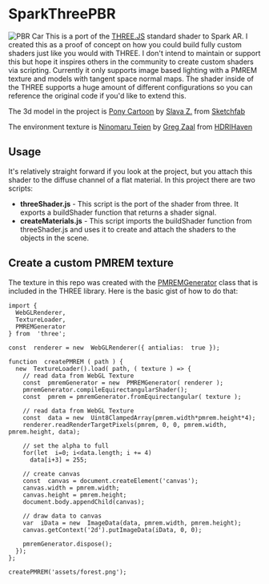 
# SparkThreePBR
![PBR Car](https://raw.githubusercontent.com/jonathanhooker/SparkThreePBR/master/textures/preview.jpg)
This is a port of the [THREE.JS](https://github.com/mrdoob/three.js/) standard shader to Spark AR. I created this as a proof of concept on how you could build fully custom shaders just like you would with THREE. I don't intend to maintain or support this but hope it inspires others in the community to create custom shaders via scripting. Currently it only supports image based lighting with a PMREM texture and models with tangent space normal maps. The shader inside of the THREE supports a huge amount of different configurations so you can reference the original code if you'd like to extend this.

The 3d model in the project is [Pony Cartoon](https://sketchfab.com/3d-models/pony-cartoon-885d9f60b3a9429bb4077cfac5653cf9) by [Slava Z.](https://sketchfab.com/slava) from [Sketchfab](https://sketchfab.com/)

The environment texture is [Ninomaru Teien](https://hdrihaven.com/hdri/?h=ninomaru_teien) by [Greg Zaal](https://hdrihaven.com/hdris/category/?a=Greg%20Zaal) from [HDRIHaven](https://hdrihaven.com/)

## Usage

It's relatively straight forward if you look at the project, but you attach this shader to the diffuse channel of a flat material. In this project there are two scripts:

 - **threeShader.js** - This script is the port of the shader from three. It exports a buildShader function that returns a shader signal.
 - **createMaterials.js** - This script imports the buildShader function from threeShader.js and uses it to create and attach the shaders to the objects in the scene.

## Create a custom PMREM texture

The texture in this repo was created with the [PMREMGenerator](https://github.com/mrdoob/three.js/blob/dev/src/extras/PMREMGenerator.js) class that is included in the THREE library.  Here is the basic gist of how to do that:

    import {
      WebGLRenderer,
      TextureLoader,
      PMREMGenerator
    } from  'three';
    
    const  renderer = new  WebGLRenderer({ antialias:  true });
    
    function  createPMREM ( path ) {
      new  TextureLoader().load( path, ( texture ) => {
        // read data from WebGL Texture
        const  pmremGenerator = new  PMREMGenerator( renderer );
        pmremGenerator.compileEquirectangularShader();
        const  pmrem = pmremGenerator.fromEquirectangular( texture );
          
        // read data from WebGL Texture
        const  data = new  Uint8ClampedArray(pmrem.width*pmrem.height*4);    
        renderer.readRenderTargetPixels(pmrem, 0, 0, pmrem.width, pmrem.height, data); 
           
        // set the alpha to full
        for(let  i=0; i<data.length; i += 4)
          data[i+3] = 255;	
        
        // create canvas
        const  canvas = document.createElement('canvas');
        canvas.width = pmrem.width;
        canvas.height = pmrem.height;
        document.body.appendChild(canvas);
        
        // draw data to canvas
        var  iData = new  ImageData(data, pmrem.width, pmrem.height);
        canvas.getContext('2d').putImageData(iData, 0, 0);		    
        
        pmremGenerator.dispose();
      });
    };
    
    createPMREM('assets/forest.png');
